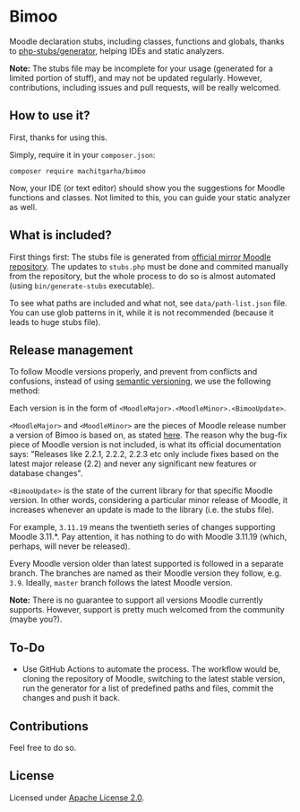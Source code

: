 # Bimoo

Moodle declaration stubs, including classes, functions and globals, thanks to [php-stubs/generator](https://github.com/php-stubs/generator), helping IDEs and static analyzers.

**Note:** The stubs file may be incomplete for your usage (generated for a limited portion of stuff), and may not be updated regularly. However, contributions, including issues and pull requests, will be really welcomed.

## How to use it?

First, thanks for using this.

Simply, require it in your `composer.json`:

```
composer require machitgarha/bimoo
```

Now, your IDE (or text editor) should show you the suggestions for Moodle functions and classes. Not limited to this, you can guide your static analyzer as well.

## What is included?

First things first: The stubs file is generated from [official mirror Moodle repository](https://github.com/moodle/moodle/tree/master/lib). The updates to `stubs.php` must be done and commited manually from the repository, but the whole process to do so is almost automated (using `bin/generate-stubs` executable).

To see what paths are included and what not, see `data/path-list.json` file. You can use glob patterns in it, while it is not recommended (because it leads to huge stubs file).

## Release management

To follow Moodle versions properly, and prevent from conflicts and confusions, instead of using [semantic versioning](https://semver.org), we use the following method:

Each version is in the form of `<MoodleMajor>.<MoodleMinor>.<BimooUpdate>`.

`<MoodleMajor>` and `<MoodleMinor>` are the pieces of Moodle release number a version of Bimoo is based on, as stated [here](https://docs.moodle.org/dev/Process#Stable_maintenance_cycles). The reason why the bug-fix piece of Moodle version is not included, is what its official documentation says: "Releases like 2.2.1, 2.2.2, 2.2.3 etc only include fixes based on the latest major release (2.2) and never any significant new features or database changes".

`<BimooUpdate>` is the state of the current library for that specific Moodle version. In other words, considering a particular minor release of Moodle, it increases whenever an update is made to the library (i.e. the stubs file).

For example, `3.11.19` means the twentieth series of changes supporting Moodle 3.11.*. Pay attention, it has nothing to do with Moodle 3.11.19 (which, perhaps, will never be released).

Every Moodle version older than latest supported is followed in a separate branch. The branches are named as their Moodle version they follow, e.g. `3.9`. Ideally, `master` branch follows the latest Moodle version.

**Note:** There is no guarantee to support all versions Moodle currently supports. However, support is pretty much welcomed from the community (maybe you?).

## To-Do

-   Use GitHub Actions to automate the process. The workflow would be, cloning the repository of Moodle, switching to the latest stable version, run the generator for a list of predefined paths and files, commit the changes and push it back.

## Contributions

Feel free to do so.

## License

Licensed under [Apache License 2.0](./LICENSE.md).
